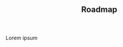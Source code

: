 
<div id="roadmap" />

<div class="index-features" data-scroll>
    <div class="container">
        <header>
            <h2>Roadmap</h2>
        </header>
        <section class="features">
            <div class="row">
                <div class="col-md-12">
                    Lorem ipsum
                </div>
            </div>
        </section>
    </div>
</div>